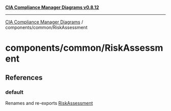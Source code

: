 [**CIA Compliance Manager Diagrams v0.8.12**](../../../README.md)

***

[CIA Compliance Manager Diagrams](../../../modules.md) / components/common/RiskAssessment

# components/common/RiskAssessment

## References

### default

Renames and re-exports [RiskAssessment](../../variables/RiskAssessment.md)
